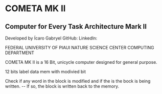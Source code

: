 # COMETA MK II
## Computer for Every Task Architecture Mark II

Developed by Ícaro Gabryel
GitHub:
LinkedIn:

FEDERAL UNIVERSITY OF PIAUI
NATURE SCIENCE CENTER
COMPUTING DEPARTMENT

COMETA MK II is a 16 Bit, unicycle computer designed for general purpose.

12 bits label
data mem with modivied bit

Check if any word in the block is modified and if the is the bock is being written.
    -- If so, the block is written back to the memory.
